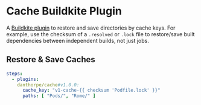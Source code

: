 # Cache Buildkite Plugin

A [Buildkite plugin](https://buildkite.com/docs/agent/v3/plugins) to restore and save 
directories by cache keys. For example, use the checksum of a `.resolved` or `.lock` file 
to restore/save built dependencies between independent builds, not just jobs. 

## Restore & Save Caches

```yml
steps:
  - plugins:
    danthorpe/cache#v1.0.0:
      cache_key: "v1-cache-{{ checksum 'Podfile.lock' }}"
      paths: [ "Pods/", "Rome/" ]      
```